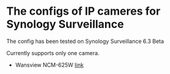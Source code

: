 The configs of IP cameres for Synology Surveillance
==================
The config has been tested on Synology Surveillance 6.3 Beta

Currently supports only one camera. 
- Wansview NCM-625W [link](http://www.wansview.com/mega-pixel-ip-camera/708-ncm-625wz "Wansview NCM-625W")